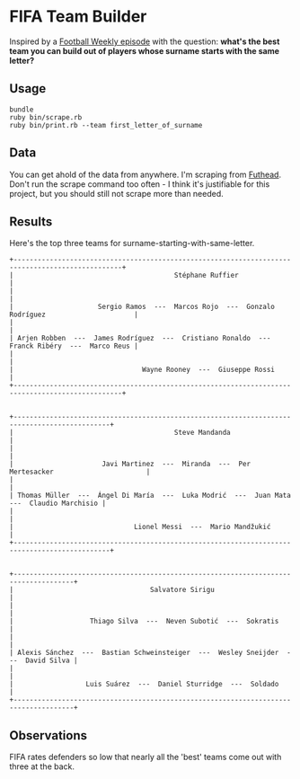 # FIFA Team Builder

Inspired by a [Football Weekly episode](http://www.theguardian.com/football/blog/audio/2014/oct/09/football-weekly-extra-podcast-listen-now) with the question: **what's the best team you can build out of players whose surname starts with the same letter?**

## Usage

```
bundle
ruby bin/scrape.rb
ruby bin/print.rb --team first_letter_of_surname
```

## Data

You can get ahold of the data from anywhere. I'm scraping from [Futhead](http://www.futhead.com/15/players). Don't run the scrape command too often - I think it's justifiable for this project, but you should still not scrape more than needed.

## Results

Here's the top three teams for surname-starting-with-same-letter.

```
+-------------------------------------------------------------------------------------------------+
|                                        Stéphane Ruffier                                         |
|                                                                                                 |
|                     Sergio Ramos  ---  Marcos Rojo  ---  Gonzalo Rodríguez                      |
|                                                                                                 |
| Arjen Robben  ---  James Rodríguez  ---  Cristiano Ronaldo  ---  Franck Ribéry  ---  Marco Reus |
|                                                                                                 |
|                                Wayne Rooney  ---  Giuseppe Rossi                                |
+-------------------------------------------------------------------------------------------------+


+----------------------------------------------------------------------------------------------+
|                                        Steve Mandanda                                        |
|                                                                                              |
|                      Javi Martinez  ---  Miranda  ---  Per Mertesacker                       |
|                                                                                              |
| Thomas Müller  ---  Ángel Di María  ---  Luka Modrić  ---  Juan Mata  ---  Claudio Marchisio |
|                                                                                              |
|                              Lionel Messi  ---  Mario Mandžukić                              |
+----------------------------------------------------------------------------------------------+


+-------------------------------------------------------------------------------------+
|                                  Salvatore Sirigu                                   |
|                                                                                     |
|                   Thiago Silva  ---  Neven Subotić  ---  Sokratis                   |
|                                                                                     |
| Alexis Sánchez  ---  Bastian Schweinsteiger  ---  Wesley Sneijder  ---  David Silva |
|                                                                                     |
|                  Luis Suárez  ---  Daniel Sturridge  ---  Soldado                   |
+-------------------------------------------------------------------------------------+
```

## Observations

FIFA rates defenders so low that nearly all the 'best' teams come out with three at the back.
